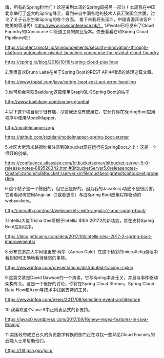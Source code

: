 嗨，所有的Spring粉丝们！欢迎来到本周的Spring周报另一部分！本周我在中国北京举行了盛大的Spring峰会，看到来自中国各地的技术人员汇聚国会大厦，讨论了关于云原生和Spring的各个方面。
接下来我将去深圳，中国香港拜访客户！完美的香港秀!（http://www.yowconference.hk/）
1.Pivotal已经发布了Cloud Foundry的Concourse CI管道工具的商业版本。快去看看它和Spring Cloud Pipelines吧！

https://content.pivotal.io/announcements/security-innovation-through-platform-automation-pivotal-launches-concourse-for-pivotal-cloud-foundry

https://spring.io/blog/2016/10/18/spring-cloud-pipelines

2.我很喜欢Bruno Leite在关于Spring Boot的REST API中错误的处理这篇文章。

https://www.toptal.com/java/spring-boot-rest-api-error-handling

3.你可能会喜欢Baeldung这篇使用GraphQL与Spring Boot的帖子

http://www.baeldung.com/spring-graphql

4.以下这个项目似乎很有趣，尽管我还没有使用它。它允许你在SpringBoot应用程序中使用ModelMapper。

http://modelmapper.org/

https://github.com/rozidan/modelmapper-spring-boot-starter

5.社区大佬汤米路德维希注意到Bitbucket现在运行在SpringBoot之上！这是一个很好的创举。

https://confluence.atlassian.com/bitbucketserver/bitbucket-server-5-0-release-notes-889528342.html#BitbucketServer5.0releasenotes-CustomizationstoBitbucket'sserver.xmlfilemustbemigratedtobitbucket.properties

6.这个帖子是一个陈旧的，但它还是好的，因为我的JavaScrip功底不是很厉害。它看看如何使用Angular（2或着更高）与由Spring Boot应用程序驱动的websockets。

http://mmrath.com/post/websockets-with-angular2-and-spring-boot/

7.IntelliJ大佬Trisha Gee着眼于IntelliJ IDEA 2017.2的新功能，旨在支持Spring Boot应用程序。

https://blog.jetbrains.com/idea/2017/08/intellij-idea-2017-2-spring-boot-improvements/

8.分布式追踪大牛阿德里安·科尔（Adrian Cole）在这个精彩的microXchg谈话中看到如何正确地看待延迟的事情。

https://www.infoq.com/presentations/distributed-tracing-zipkin

9.这篇文章是David Dawson的一个演讲。它与Spring本身无关，并且与事件驱动架构有关。这是一个很好的讨论，你将在Spring Cloud Stream，Spring Cloud Data Flow和Axon等技术中找到支持的工具。

https://www.infoq.com/news/2017/08/selecting-event-architecture

10.我喜欢这个Java 9中正则表达式的新支持。

https://javax0.wordpress.com/2017/08/16/new-regex-features-in-java-9/amp/

11.美国政府成立已久的负责数字转换的部门正在寻找一些熟悉Cloud Foundry的云端人士来帮助他们。

https://18f.gsa.gov/join/
